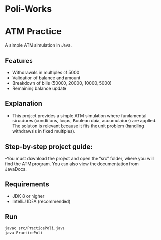 ﻿# Poli-Works
# ATM Practice

A simple ATM simulation in Java.

## Features
- Withdrawals in multiples of 5000
- Validation of balance and amount
- Breakdown of bills (50000, 20000, 10000, 5000)
- Remaining balance update

## Explanation

- This project provides a simple ATM simulation where fundamental structures 
(conditions, loops, Boolean data, accumulators) are applied.
The solution is relevant because it fits the 
unit problem (handling withdrawals in fixed multiples).

## Step-by-step project guide:
-You must download the project and open the “src” folder, where you will find the ATM program. You can also view the documentation from JavaDocs.

## Requirements
- JDK 8 or higher
- IntelliJ IDEA (recommended)

## Run
```bash
javac src/PracticePoli.java
java PracticePoli

